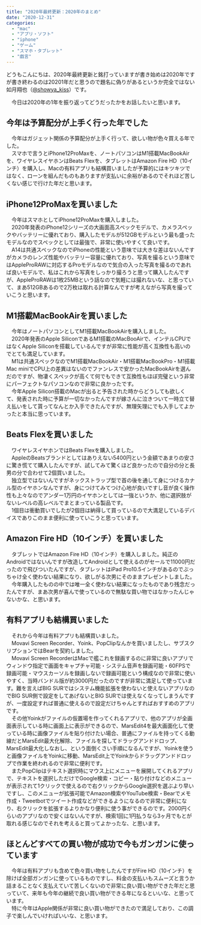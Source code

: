 ```yaml
---
title: "2020年最終更新：2020年のまとめ"
date: "2020-12-31"
categories: 
  - "mac"
  - "アプリ・ソフト"
  - "iphone"
  - "ゲーム"
  - "スマホ・タブレット"
  - "戯言"
---
```


どうもこんにちは、2020年最終更新と銘打っていますが書き始めは2020年ですが書き終わるのは20201年だと思うので題名に偽りがあるというか完全ではない如月翔也（[@showya\_kiss](http://twitter.com/showya_kiss)）です。  
  
　今日は2020年の1年を振り返ってどうだったかをお話したいと思います。  

## 今年は予算配分が上手く行った年でした

　今年はガジェット関係の予算配分が上手く行って、欲しい物が色々買える年でした。  
　スマホで言うとiPhone12ProMaxを、ノートパソコンはM1搭載MacBookAirを、ワイヤレスイヤホンはBeats Flexを、タブレットはAmazon Fire HD（10インチ）を購入し、Macの有料アプリも結構買いましたが予算的にはキツキツではなく、ローンを組んだものもありますが支払いに余裕があるのでそれほど苦しくない感じで行けた年だと思います。  

## iPhone12ProMaxを買いました

　今年はスマホとしてiPhone12ProMaxを購入しました。  
　2020年発表のiPhone12シリーズの大画面高スペックモデルで、カメラスペックやバッテリーに優れており、購入したモデルが512GBモデルという最も盛ったモデルなのでスペックとしては最強で、非常に使いやすくて良いです。  
　A14は共通スペックなのでiPhoneの性能という意味では大きな差はないんですがカメラのレンズ性能やバッテリー容量に優れており、写真を撮るという意味ではAppleProRAWに対応するProモデルなので気合の入った写真を撮るのであれば良いモデルで、私はこれから写真をしっかり撮ろうと思って購入したんですが、AppleProRAWは1枚25MBという話なので気軽には撮れないな、と思っていて、まあ512GBあるので2万枚は取れる計算なんですが考えながら写真を撮っていこうと思います。  

## M1搭載MacBookAirを買いました

　今年はノートパソコンとしてM1搭載MacBookAirを購入しました。  
　2020年発表のApple SiliconであるM1搭載のMacBooAirで、インテルCPUではなくApple Siliconを搭載しているんですが非常に性能が高く互換性も高いのでとても満足しています。  
　M1は共通スペックなのでM1搭載MacBookAir・M1搭載MacBookPro・M1搭載Mac miniでCPU上の差異はないのでファンレスで安かったMacBookAirを選んだのですが、物凄くスペックが高くて何でもできて互換性もほぼ完璧という非常にパーフェクトなパソコンなので非常に良かったです。  
　今年Apple Silicon搭載のMacが出ると予告された時からどうしても欲しくて、発表された時に予算が一切なかったんですが嫁さんに泣きついて一時立て替え払いをして貰ってなんとか入手できたんですが、無理矢理にでも入手してよかったと本当に思っています。  

## Beats Flexを買いました

　ワイヤレスイヤホンではBeats Flexを購入しました。  
　AppleのBeatsブランドとしてはありえない5400円という金額であまりの安さに驚き慌てて購入したんですが、試してみて驚くほど良かったので自分の分と長男の分で合わせて2個買いました。  
　独立型ではないんですがネックストラップ型で首の後を通して身につけるカナル型のイヤホンなんですが、身につけてみてつけ心地が良いですし音が良く操作性も上々なのでアンダー1万円のイヤホンとしては一強というか、他に選択肢がないレベルの高レベルでまとまっている製品です。  
　1個目は衝動買いでしたが2個目は納得して買っているので大満足しているデバイスでありこのまま便利に使っていこうと思っています。  

## Amazon Fire HD（10インチ）を買いました

　タブレットではAmazon Fire HD（10インチ）を購入しました。純正のAndroidではないんですが改造してAndroidとして使えるのがセールで11000円だったので飛びついたんですが、タブレットはiPad Pro10.5インチがあるのでぶっちゃけ全く使わない結果になり、欲しがる次男にそのままプレゼントしました。  
　今年購入したものの中では唯一全く使わない結果になったものであり残念だったんですが、まあ次男が喜んで使っているので無駄な買い物ではなかったんじゃないかな、と思います。  

## 有料アプリも結構買いました

　それから今年は有料アプリも結構買いました。  
　Movavi Screen Recorder、Yoink、PopClipなんかを買いましたし、サブスクリプションではBearを契約しました。  
　Movavi Screen RecorderはMacで艦これを録画するのに非常に良いアプリでウィンドウ指定で画面をキャプチャ可能・システム音声を録画可能・60FPSで録画可能・マウスカーソルを録画しないで録画可能という構成なので非常に使いやすく、当時バンドル版が約3000円だったのですが非常に満足して使っています。難を言えばBIG SURではシステム機能拡張を使わないと使えないアプリなのでBIG SUR側で設定をしてあげないとBIG SURでは使えなくなってしまうんですが、一度設定すれば普通に使えるので設定だけちゃんとすればおすすめのアプリです。  
　その他Yoinkがファイルの仮置場を作ってくれるアプリで、他のアプリが全画面表示している時に画面上に表示ができるので、MarsEdit4を最大画面化して使っている時に画像ファイルを貼り付けたい場合、普通にファイルを持ってくる動線だとMarsEdit最大化解除、ファイルを探してドラッグアンドドロップ、MarsEdit最大化しなおし、という面倒くさい手順になるんですが、Yoinkを使うと画像ファイルをYoinkに移動、MarsEdit上でYoinkからドラッグアンドドロップで作業を終われるので非常に便利です。  
　またPopClipはテキスト選択時にマウス上にメニューを展開してくれるアプリで、テキストを選択しただけでGoogle検索・コピー・貼り付けなどのメニューが表示されて1クリックで使えるので右クリックからGoogle選択を選ぶより早いですし、このメニューが拡張可能でAmazon検索やYouTube検索・Bearでメモ作成・Tweetbotでツイート作成などができるようになるので非常に便利になり、右クリックを拡張するよりかなり便利に使う事ができるのです。2000円くらいのアプリなので安くはないんですが、検索1回に1円払うなら3ヶ月でもとが取れる感じなのでそれを考えると買ってよかったな、と思います。  

## ほとんどすべての買い物が成功で今もガンガンに使っています

　今年は有料アプリも含めて色々買い物をしたんですがFire HD（10インチ）を除けば全部ガンガンに使っているものですし、料金の支払いもスムーズと言うか詰まることなく支払えていて苦しくないので非常に良い買い物ができた年だと思っていて、来年も今年の継続で良い買い物ができる年になるといいな、と思っています。  
　特に今年はApple関係が非常に良い買い物ができたので満足しており、この調子で楽しんでいければいいな、と思います。
